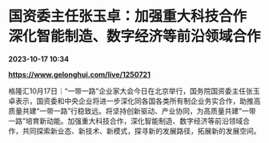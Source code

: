 # 国资委主任张玉卓：加强重大科技合作 深化智能制造、数字经济等前沿领域合作

**2023-10-17 10:34**

**https://www.gelonghui.com/live/1250721**

格隆汇10月17日｜“一带一路”企业家大会今日在北京举行，国务院国资委主任张玉卓表示，国资委和中央企业将进一步深化同各国各类所有制企业务实合作，助推高质量共建“一带一路”行稳致远。将坚持创新驱动、产业协同，为高质量共建“一带一路”培育新动能。加强重大科技合作，深化智能制造、数字经济等前沿领域合作，共同探索新业态、新技术、新模式，探寻新的发展路径，拓展新的发展空间。